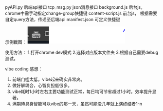 pyAPI.py 后端api接口
tcp_msg.py json消息接口
background.js 后台js，chrome中需手动指定change-group快捷键
content-script.js 前台js， 根据需要自定query方法，传递至后端api
manifest.json 可定义快捷键

示例截图：
![Description of the image](capture.PNG)

使用方法：
1.打开chrome dev模式
2.选择对应版本文件夹
3.根据自己需要debug 测试。

vibe coding 感想：
1. 前端门槛太低，vibe起来确实非常爽。
2. 做好解耦合，心智负担低很多。
3. vibe耗时1小时左右主要功能测试正常，每日均可节省超过1小时。效率提升显著。
4. 满期待具身智能可以vibe的那一天，虽然可能没几年就上演终结者1-n



